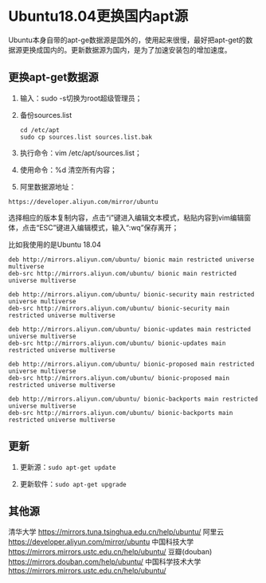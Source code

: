 # Ubuntu18.04更换国内apt源

Ubuntu本身自带的apt-ge数据源是国外的，使用起来很慢，最好把apt-get的数据源更换成国内的。更新数据源为国内，是为了加速安装包的增加速度。

## 更换apt-get数据源

1. 输入：sudo -s切换为root超级管理员；

2. 备份sources.list 

   ```
   cd /etc/apt
   sudo cp sources.list sources.list.bak
   ```

3. 执行命令：vim /etc/apt/sources.list；

4. 使用命令：%d 清空所有内容；

5. 阿里数据源地址：

```
https://developer.aliyun.com/mirror/ubuntu
```

选择相应的版本复制内容，点击“i”键进入编辑文本模式，粘贴内容到vim编辑窗体，点击“ESC”键进入编辑模式，输入“:wq”保存离开；

比如我使用的是Ubuntu 18.04

```
deb http://mirrors.aliyun.com/ubuntu/ bionic main restricted universe multiverse
deb-src http://mirrors.aliyun.com/ubuntu/ bionic main restricted universe multiverse

deb http://mirrors.aliyun.com/ubuntu/ bionic-security main restricted universe multiverse
deb-src http://mirrors.aliyun.com/ubuntu/ bionic-security main restricted universe multiverse

deb http://mirrors.aliyun.com/ubuntu/ bionic-updates main restricted universe multiverse
deb-src http://mirrors.aliyun.com/ubuntu/ bionic-updates main restricted universe multiverse

deb http://mirrors.aliyun.com/ubuntu/ bionic-proposed main restricted universe multiverse
deb-src http://mirrors.aliyun.com/ubuntu/ bionic-proposed main restricted universe multiverse

deb http://mirrors.aliyun.com/ubuntu/ bionic-backports main restricted universe multiverse
deb-src http://mirrors.aliyun.com/ubuntu/ bionic-backports main restricted universe multiverse

```

## 更新

1. 更新源：`sudo apt-get update`

2. 更新软件：`sudo apt-get upgrade`

## 其他源

清华大学 https://mirrors.tuna.tsinghua.edu.cn/help/ubuntu/
阿里云 https://developer.aliyun.com/mirror/ubuntu
中国科技大学 https://mirrors.mirrors.ustc.edu.cn/help/ubuntu/
豆瓣(douban) https://mirrors.douban.com/help/ubuntu/
中国科学技术大学 https://mirrors.mirrors.ustc.edu.cn/help/ubuntu/